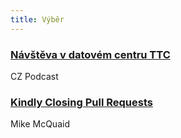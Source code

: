 ```yaml
---
title: Výběr
---
```


### [Návštěva v datovém centru TTC](https://soundcloud.com/czpodcast-1/cz-podcast-140-navsteva-v-datovem-centru-ttc)
CZ Podcast

### [Kindly Closing Pull Requests](https://github.com/blog/2124-kindly-closing-pull-requests)
Mike McQuaid
